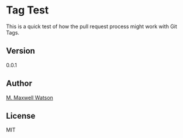 # Tag Test
This is a quick test of how the pull request process might work with Git Tags.

## Version
0.0.1

## Author
[M. Maxwell Watson](http://mmwtsn.com/)

## License
MIT
